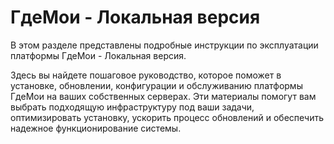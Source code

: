# ГдеМои - Локальная версия

В этом разделе представлены подробные инструкции по эксплуатации платформы ГдеМои - Локальная версия.

Здесь вы найдете пошаговое руководство, которое поможет в установке, обновлении, конфигурации и обслуживанию платформы ГдеМои на ваших собственных серверах. Эти материалы помогут вам выбрать подходящую инфраструктуру под ваши задачи, оптимизировать установку, ускорить процесс обновлений и обеспечить надежное функционирование системы.
